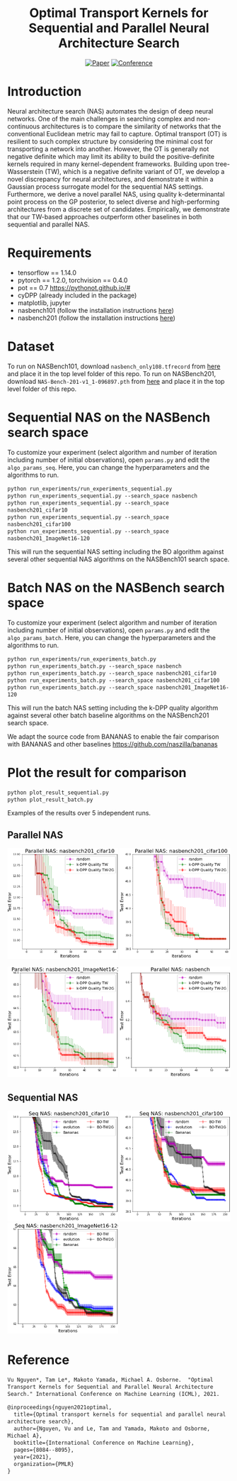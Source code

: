 <div align="center">

# Optimal Transport Kernels for Sequential and Parallel Neural Architecture Search


[![Paper](http://img.shields.io/badge/paper-arxiv.2006.07593-B31B1B.svg)](https://arxiv.org/abs/2006.07593)
[![Conference](https://icml.cc/static/core/img/ICML-logo.svg)](https://icml.cc/Conferences/2021/ScheduleMultitrack?event=9843)
</div>

# Introduction
Neural architecture search (NAS) automates the design of deep neural networks. One of the main challenges in searching complex and non-continuous architectures is to compare the similarity of networks that the conventional Euclidean metric may fail to capture. Optimal transport (OT) is resilient to such complex structure by considering the minimal cost for transporting a network into another. However, the OT is generally not negative definite which may limit its ability to build the positive-definite kernels required in many kernel-dependent frameworks. Building upon tree-Wasserstein (TW), which is a negative definite variant of OT, we develop a novel discrepancy for neural architectures, and demonstrate it within a Gaussian process surrogate model for the sequential NAS settings. Furthermore, we derive a novel parallel NAS, using quality k-determinantal point process on the GP posterior, to select diverse and high-performing architectures from a discrete set of candidates. Empirically, we demonstrate that our TW-based approaches outperform other baselines in both sequential and parallel NAS.

# Requirements
- tensorflow == 1.14.0
- pytorch == 1.2.0, torchvision == 0.4.0
- pot == 0.7 https://pythonot.github.io/# 
- cyDPP (already included in the package)
- matplotlib, jupyter
- nasbench101 (follow the installation instructions [here](https://github.com/google-research/nasbench))
- nasbench201 (follow the installation instructions [here](https://github.com/D-X-Y/NAS-Bench-201))

# Dataset
To run on NASBench101, download `nasbench_only108.tfrecord` from [here](https://github.com/google-research/nasbench) and place it in the top level folder of this repo.
To run on NASBench201, download `NAS-Bench-201-v1_1-096897.pth` from [here](https://github.com/D-X-Y/NAS-Bench-201) and place it in the top level folder of this repo.

# Sequential NAS on the NASBench search space

To customize your experiment (select algorithm and number of iteration including number of initial observations), open `params.py` and edit the `algo_params_seq`. Here, you can change the hyperparameters and the algorithms to run.

```
python run_experiments/run_experiments_sequential.py
python run_experiments_sequential.py --search_space nasbench
python run_experiments_sequential.py --search_space nasbench201_cifar10
python run_experiments_sequential.py --search_space nasbench201_cifar100
python run_experiments_sequential.py --search_space nasbench201_ImageNet16-120
```

This will run the sequential NAS setting including the BO algorithm against several other sequential NAS algorithms on the NASBench101 search space.

# Batch NAS on the NASBench search space

To customize your experiment (select algorithm and number of iteration including number of initial observations), open `params.py` and edit the `algo_params_batch`. Here, you can change the hyperparameters and the algorithms to run.

```
python run_experiments/run_experiments_batch.py
python run_experiments_batch.py --search_space nasbench
python run_experiments_batch.py --search_space nasbench201_cifar10
python run_experiments_batch.py --search_space nasbench201_cifar100
python run_experiments_batch.py --search_space nasbench201_ImageNet16-120
```
This will run the batch NAS setting including the k-DPP quality algorithm against several other batch baseline algorithms on the NASBench201 search space.

We adapt the source code from BANANAS to enable the fair comparison with BANANAS and other baselines https://github.com/naszilla/bananas

# Plot the result for comparison
```
python plot_result_sequential.py
python plot_result_batch.py
```

Examples of the results over 5 independent runs.

## Parallel NAS

<img src="./run_experiments/fig/batch_nasbench201_cifar10.png" width="250" height="250" /> <img src="./run_experiments/fig/batch_nasbench201_cifar100.png" width="250" height="250" />

<img src="./run_experiments/fig/batch_nasbench201_ImageNet16-120.png" width="250" height="250" /> <img src="./run_experiments/fig/batch_nasbench.png" width="250" height="250" />

## Sequential NAS
<img src="./run_experiments/fig/sequential_nasbench201_cifar10.png" width="250" height="250" /> <img src="./run_experiments/fig/sequential_nasbench201_cifar100.png" width="250" height="250" /> <img src="./run_experiments/fig/sequential_nasbench201_ImageNet16-120.png" width="250" height="250" />



# Reference
```
Vu Nguyen*, Tam Le*, Makoto Yamada, Michael A. Osborne.  "Optimal Transport Kernels for Sequential and Parallel Neural Architecture Search." International Conference on Machine Learning (ICML), 2021.
```


```
@inproceedings{nguyen2021optimal,
  title={Optimal transport kernels for sequential and parallel neural architecture search},
  author={Nguyen, Vu and Le, Tam and Yamada, Makoto and Osborne, Michael A},
  booktitle={International Conference on Machine Learning},
  pages={8084--8095},
  year={2021},
  organization={PMLR}
}
```


